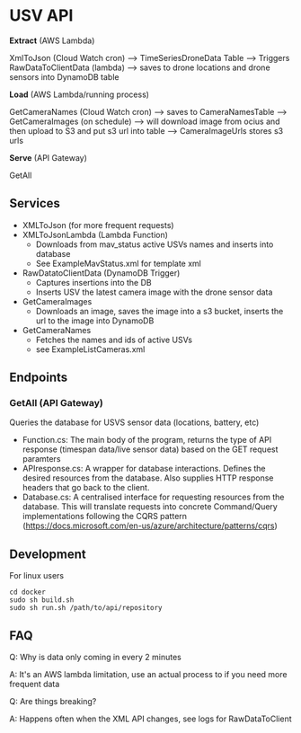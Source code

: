 # USV API

**Extract** (AWS Lambda)

XmlToJson (Cloud Watch cron)  --> TimeSeriesDroneData Table --> Triggers RawDataToClientData (lambda) --> saves to drone locations and drone sensors into DynamoDB table


**Load** (AWS Lambda/running process)

GetCameraNames (Cloud Watch cron) --> saves to CameraNamesTable --> GetCameraImages (on schedule) --> will download image from ocius and then upload to S3 and put s3 url into table --> CameraImageUrls stores s3 urls

**Serve** (API Gateway)

GetAll


## Services
- XMLToJson (for more frequent requests)
- XMLToJsonLambda (Lambda Function)
  - Downloads from mav_status active USVs names and inserts into database
  - See ExampleMavStatus.xml for template xml
- RawDatatoClientData (DynamoDB Trigger)
  - Captures insertions into the DB
  - Inserts USV the latest camera image with the drone sensor data
- GetCameraImages
  - Downloads an image, saves the image into a s3 bucket, inserts the url to the image into DynamoDB
- GetCameraNames
  - Fetches the names and ids of active USVs
  - see ExampleListCameras.xml

## Endpoints
### GetAll (API Gateway)
Queries the database for USVS sensor data (locations, battery, etc)
  - Function.cs: The main body of the program, returns the type of API response (timespan data/live sensor data) based on the GET request paramters
  - APIresponse.cs: A wrapper for database interactions. Defines the desired resources from the database. Also supplies HTTP response headers that go back to the client.
  - Database.cs: A centralised interface for requesting resources from the database. This will translate requests into concrete Command/Query implementations following the CQRS pattern (https://docs.microsoft.com/en-us/azure/architecture/patterns/cqrs)

## Development
For linux users
```
cd docker
sudo sh build.sh
sudo sh run.sh /path/to/api/repository
```

## FAQ

Q: Why is data only coming in every 2 minutes

A: It's an AWS lambda limitation, use an actual process to if you need more frequent data


Q: Are things breaking?

A: Happens often when the XML API changes, see logs for RawDataToClient
